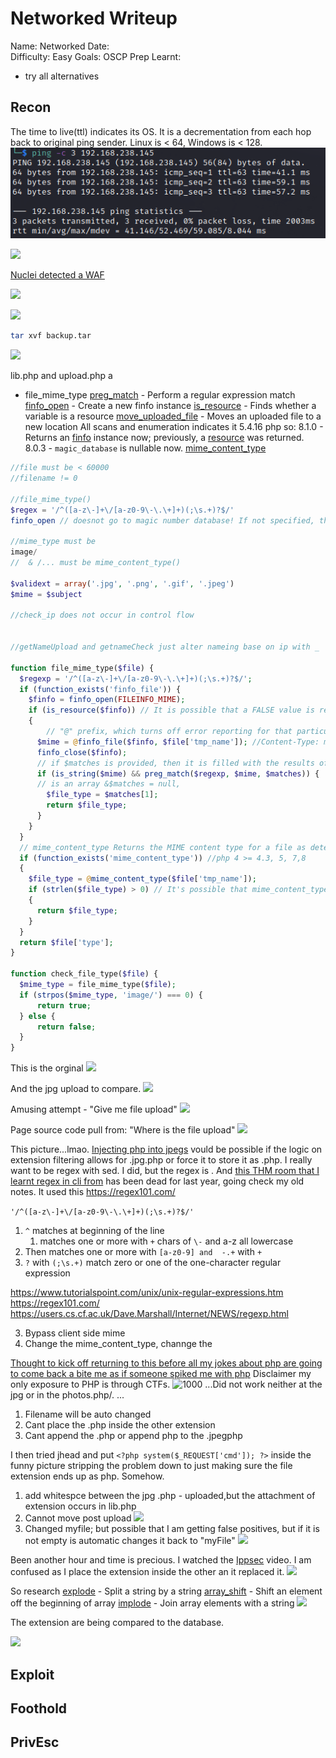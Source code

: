# Networked Writeup
Name: Networked
Date:  
Difficulty:  Easy
Goals:  OSCP Prep
Learnt:
- try all alternatives

## Recon

The time to live(ttl) indicates its OS. It is a decrementation from each hop back to original ping sender. Linux is < 64, Windows is < 128.
![ping](OS-ProvingGrounds/Apex/Screenshots/ping.png)

![](ferox.png)

[Nuclei detected a WAF](obsidian://open?vault=CTFs&file=HackTheBox%2FRetired-Machines%2FNetworked%2Fnuclei%2Fwaf-detect-http___10.129.4.156_-apachegeneric)

![](facemash.png)

![](backupdottar.png)

```bash
tar xvf backup.tar
```

![](insidethebackup.png)

lib.php and upload.php a
- file_mime_type
[preg_match](https://www.php.net/manual/en/function.preg-match.php) - Perform a regular expression match
[finfo_open](https://www.php.net/manual/en/function.finfo-open.php) - Create a new finfo instance
[is_resource](https://www.php.net/manual/en/function.is-resource.php) - Finds whether a variable is a resource
[move_uploaded_file](https://www.php.net/manual/en/function.move-uploaded-file.php) - Moves an uploaded file to a new location
All scans and enumeration indicates it 5.4.16 php so:
8.1.0 - Returns an [finfo](https://www.php.net/manual/en/class.finfo.php) instance now; previously, a [resource](https://www.php.net/manual/en/language.types.resource.php) was returned.
8.0.3 - `magic_database` is nullable now.
[mime_content_type](https://www.php.net/manual/en/function.mime-content-type.php)

```php
//file must be < 60000 
//filename != 0

//file_mime_type()
$regex = '/^([a-z\-]+\/[a-z0-9\-\.\+]+)(;\s.+)?$/'
finfo_open // doesnot go to magic number database! If not specified, the `MAGIC` environment variable is used.

//mime_type must be
image/
//  & /... must be mime_content_type() 

$validext = array('.jpg', '.png', '.gif', '.jpeg')
$mime = $subject

//check_ip does not occur in control flow


//getNameUpload and getnameCheck just alter nameing base on ip with _

function file_mime_type($file) {
  $regexp = '/^([a-z\-]+\/[a-z0-9\-\.\+]+)(;\s.+)?$/';
  if (function_exists('finfo_file')) {
    $finfo = finfo_open(FILEINFO_MIME);
    if (is_resource($finfo)) // It is possible that a FALSE value is returned, if there is no magic MIME database file found on the system
    {
	    // "@" prefix, which turns off error reporting for that particular expression.
      $mime = @finfo_file($finfo, $file['tmp_name']); //Content-Type: multipart/form-data
      finfo_close($finfo);
      // if $matches is provided, then it is filled with the results of search.
      if (is_string($mime) && preg_match($regexp, $mime, $matches)) {
      // is an array &$matches = null,
        $file_type = $matches[1]; 
        return $file_type;
      }
    }
  }
  // mime_content_type Returns the MIME content type for a file as determined by using information from the magic.mime file
  if (function_exists('mime_content_type')) //php 4 >= 4.3, 5, 7,8
  {
    $file_type = @mime_content_type($file['tmp_name']);
    if (strlen($file_type) > 0) // It's possible that mime_content_type() returns FALSE or an empty string
    {
      return $file_type;
    }
  }
  return $file['type'];
}

function check_file_type($file) {
  $mime_type = file_mime_type($file);
  if (strpos($mime_type, 'image/') === 0) {
      return true;
  } else {
      return false;
  }
}
```

This is the orginal 
![](originalreq.png)

And the jpg upload to compare.
![](jpguploadlol.png)

Amusing attempt - "Give me  file upload"
![](kalibackgrounduploadattempt.png)

Page source code pull from: "Where is the file upload"
![](whereitisfileupload.png)

This picture...lmao. [Injecting php into jpegs](https://onestepcode.com/injecting-php-code-to-jpg/) vould be possible if the logic on extension filtering allows for .jpg.php or force it to store it as .php. I really want to be regex with sed. I did, but the regex is . And [this THM room that I learnt regex in cli from](https://tryhackme.com/room/catregex) has been dead for last year, going check my old notes. It used  this https://regex101.com/

`'/^([a-z\-]+\/[a-z0-9\-\.\+]+)(;\s.+)?$/'`
1. `^` matches at beginning of the line 
	1. matches one or more with `+`  chars of  `\-` and a-z all lowercase 
2. Then  matches one or more with `[a-z0-9] and  -.+` with `+`
3. `?` with  `(;\s.+)` match zero or one of the one-character regular expression

https://www.tutorialspoint.com/unix/unix-regular-expressions.htm
https://regex101.com/
https://users.cs.cf.ac.uk/Dave.Marshall/Internet/NEWS/regexp.html

3. Bypass client side mime 
4. Change the mime_content_type, channge the 

[Thought to kick off returning to this before all my jokes about php are going to come back a bite me as if someone spiked me with php](https://www.youtube.com/watch?v=GzRfvwo1iNU) Disclaimer my only exposure to PHP is through CTFs.
![1000](modifylegit.png)
...Did not work neither at the jpg or in the photos.php/. ...

1. Filename will be auto changed
2. Cant place the .php inside the other extension
3. Cant append the .php or append php to the .jpegphp

I then tried jhead and put `<?php system($_REQUEST['cmd']); ?>` inside the funny picture stripping the problem down to just making sure the file extension ends up as php. Somehow.

1. add whitespce between the jpg .php - uploaded,but the attachment of extension occurs in lib.php 
1. Cannot move post upload
![](cantmovepostupload.png)
1. Changed myfile; but possible that I am getting false positives, but if it is not empty is automatic changes it back to "myFile"
![](weird.png)

Been another hour and time is precious. I watched the [Ippsec](https://www.youtube.com/watch?v=H3t3G70bakM) video. I am confused as I place the extension inside the other an it replaced it.
![](imgoingmadted.png)

So research
[explode](https://www.php.net/manual/en/function.explode.php) - Split a string by a string
[array_shift](https://www.php.net/manual/en/function.array-shift.php) - Shift an element off the beginning of array
[implode](https://www.php.net/manual/en/function.implode.php) - Join array elements with a string
![](itplonksitbackontheend.png)

The extension are being compared to the database.

![](aaaaaaaaaaaaaargh.png)

## Exploit

## Foothold

## PrivEsc

      
